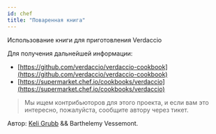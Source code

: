 ```yaml
---
id: chef
title: "Поваренная книга"
---
```


Использование книги для приготовления Verdaccio

Для получения дальнейшей информации:

* [https://github.com/verdaccio/verdaccio-cookbook](https://github.com/verdaccio/verdaccio-cookbook)
* [https://supermarket.chef.io/cookbooks/verdaccio](https://supermarket.chef.io/cookbooks/verdaccio)

> Мы ищем контрибьюторов для этого проекта, и если вам это интересно, пожалуйста, сообщите автору через тикет.

Автор: [Keli Grubb](https://github.com/kgrubb) && Barthelemy Vessemont.


